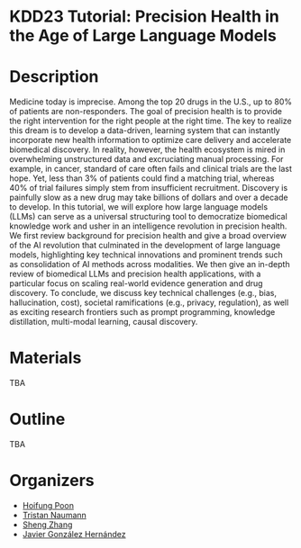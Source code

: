 # KDD23 Tutorial: Precision Health in the Age of Large Language Models

# Description
Medicine today is imprecise. Among the top 20 drugs in the U.S., up to 80% of patients are non-responders. The goal of precision health is to provide the right intervention for the right people at the right time. The key to realize this dream is to develop a data-driven, learning system that can instantly incorporate new health information to optimize care delivery and accelerate biomedical discovery. In reality, however, the health ecosystem is mired in overwhelming unstructured data and excruciating manual processing. For example, in cancer, standard of care often fails and clinical trials are the last hope. Yet, less than 3% of patients could find a matching trial, whereas 40% of trial failures simply stem from insufficient recruitment. Discovery is painfully slow as a new drug may take billions of dollars and over a decade to develop. In this tutorial, we will explore how large language models (LLMs) can serve as a universal structuring tool to democratize biomedical knowledge work and usher in an intelligence revolution in precision health. We first review background for precision health and give a broad overview of the AI revolution that culminated in the development of large language models, highlighting key technical innovations and prominent trends such as consolidation of AI methods across modalities. We then give an in-depth review of biomedical LLMs and precision health applications, with a particular focus on scaling real-world evidence generation and drug discovery. To conclude, we discuss key technical challenges (e.g., bias, hallucination, cost), societal ramifications (e.g., privacy, regulation), as well as exciting research frontiers such as prompt programming, knowledge distillation, multi-modal learning, causal discovery.

# Materials
TBA

# Outline
TBA

# Organizers
- [Hoifung Poon](https://aka.ms/hoifung) 
- [Tristan Naumann](https://aka.ms/tristan)
- [Sheng Zhang](https://sheng-z.github.io/)
- [Javier González Hernández](https://javiergonzalezh.github.io/)
